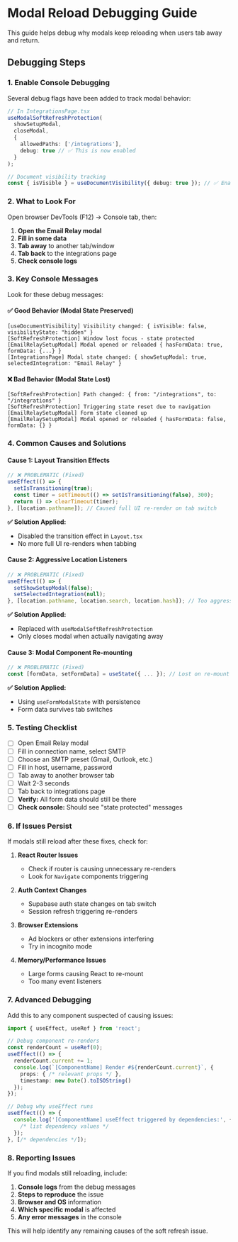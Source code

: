 # Modal Reload Debugging Guide

This guide helps debug why modals keep reloading when users tab away and return.

## Debugging Steps

### 1. Enable Console Debugging

Several debug flags have been added to track modal behavior:

```typescript
// In IntegrationsPage.tsx
useModalSoftRefreshProtection(
  showSetupModal,
  closeModal,
  {
    allowedPaths: ['/integrations'],
    debug: true // ✅ This is now enabled
  }
);

// Document visibility tracking
const { isVisible } = useDocumentVisibility({ debug: true }); // ✅ Enabled
```

### 2. What to Look For

Open browser DevTools (F12) → Console tab, then:

1. **Open the Email Relay modal**
2. **Fill in some data** 
3. **Tab away** to another tab/window
4. **Tab back** to the integrations page
5. **Check console logs**

### 3. Key Console Messages

Look for these debug messages:

#### ✅ **Good Behavior (Modal State Preserved)**
```
[useDocumentVisibility] Visibility changed: { isVisible: false, visibilityState: "hidden" }
[SoftRefreshProtection] Window lost focus - state protected
[EmailRelaySetupModal] Modal opened or reloaded { hasFormData: true, formData: {...} }
[IntegrationsPage] Modal state changed: { showSetupModal: true, selectedIntegration: "Email Relay" }
```

#### ❌ **Bad Behavior (Modal State Lost)**
```
[SoftRefreshProtection] Path changed: { from: "/integrations", to: "/integrations" }
[SoftRefreshProtection] Triggering state reset due to navigation
[EmailRelaySetupModal] Form state cleaned up
[EmailRelaySetupModal] Modal opened or reloaded { hasFormData: false, formData: {} }
```

### 4. Common Causes and Solutions

#### **Cause 1: Layout Transition Effects**
```typescript
// ❌ PROBLEMATIC (Fixed)
useEffect(() => {
  setIsTransitioning(true);
  const timer = setTimeout(() => setIsTransitioning(false), 300);
  return () => clearTimeout(timer);
}, [location.pathname]); // Caused full UI re-render on tab switch
```

**✅ Solution Applied:**
- Disabled the transition effect in `Layout.tsx`
- No more full UI re-renders when tabbing

#### **Cause 2: Aggressive Location Listeners**
```typescript
// ❌ PROBLEMATIC (Fixed) 
useEffect(() => {
  setShowSetupModal(false);
  setSelectedIntegration(null);
}, [location.pathname, location.search, location.hash]); // Too aggressive!
```

**✅ Solution Applied:**
- Replaced with `useModalSoftRefreshProtection`
- Only closes modal when actually navigating away

#### **Cause 3: Modal Component Re-mounting**
```typescript
// ❌ PROBLEMATIC (Fixed)
const [formData, setFormData] = useState({ ... }); // Lost on re-mount
```

**✅ Solution Applied:**
- Using `useFormModalState` with persistence
- Form data survives tab switches

### 5. Testing Checklist

- [ ] Open Email Relay modal
- [ ] Fill in connection name, select SMTP
- [ ] Choose an SMTP preset (Gmail, Outlook, etc.)
- [ ] Fill in host, username, password
- [ ] Tab away to another browser tab
- [ ] Wait 2-3 seconds
- [ ] Tab back to integrations page
- [ ] **Verify:** All form data should still be there
- [ ] **Check console:** Should see "state protected" messages

### 6. If Issues Persist

If modals still reload after these fixes, check for:

1. **React Router Issues**
   - Check if router is causing unnecessary re-renders
   - Look for `Navigate` components triggering

2. **Auth Context Changes**
   - Supabase auth state changes on tab switch
   - Session refresh triggering re-renders

3. **Browser Extensions**
   - Ad blockers or other extensions interfering
   - Try in incognito mode

4. **Memory/Performance Issues**
   - Large forms causing React to re-mount
   - Too many event listeners

### 7. Advanced Debugging

Add this to any component suspected of causing issues:

```typescript
import { useEffect, useRef } from 'react';

// Debug component re-renders
const renderCount = useRef(0);
useEffect(() => {
  renderCount.current += 1;
  console.log(`[ComponentName] Render #${renderCount.current}`, {
    props: { /* relevant props */ },
    timestamp: new Date().toISOString()
  });
});

// Debug why useEffect runs
useEffect(() => {
  console.log('[ComponentName] useEffect triggered by dependencies:', {
    /* list dependency values */
  });
}, [/* dependencies */]);
```

### 8. Reporting Issues

If you find modals still reloading, include:

1. **Console logs** from the debug messages
2. **Steps to reproduce** the issue
3. **Browser and OS** information
4. **Which specific modal** is affected
5. **Any error messages** in the console

This will help identify any remaining causes of the soft refresh issue.
